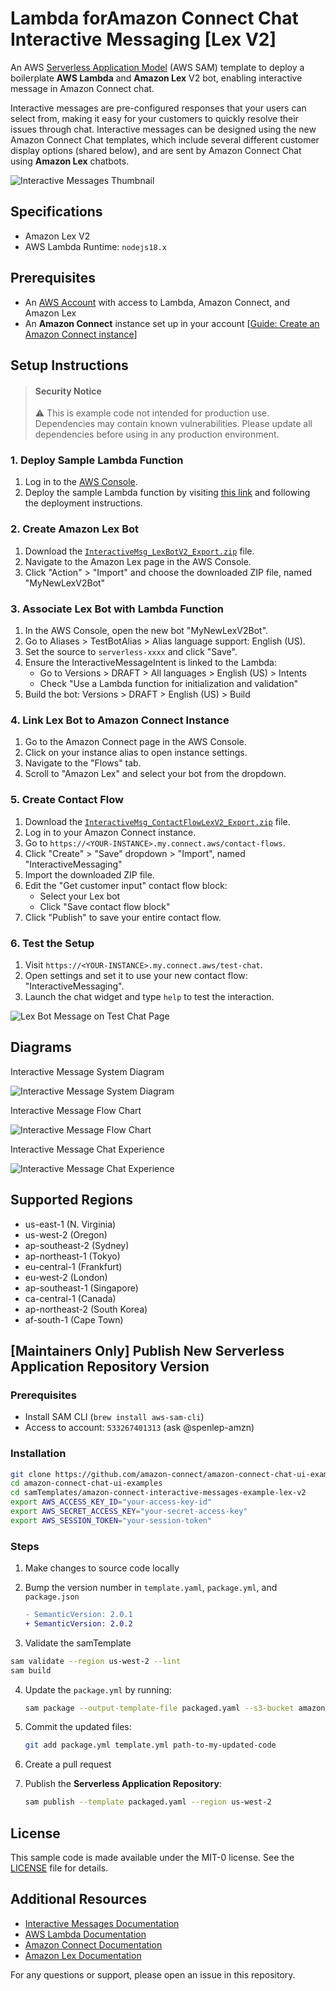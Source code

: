 #  Lambda forAmazon Connect Chat Interactive Messaging [Lex V2]

An AWS [Serverless Application Model](https://docs.aws.amazon.com/serverless-application-model/latest/developerguide/what-is-sam.html) (AWS SAM) template to deploy a boilerplate **AWS Lambda** and **Amazon Lex** V2 bot, enabling interactive message in Amazon Connect chat.

Interactive messages are pre-configured responses that your users can select from, making it easy for your customers to quickly resolve their issues through chat. Interactive messages can be designed using the new Amazon Connect Chat templates, which include several different customer display options (shared below), and are sent by Amazon Connect Chat using **Amazon Lex** chatbots.

![Interactive Messages Thumbnail](https://github.com/amazon-connect/amazon-connect-chat-ui-examples/tree/master/samTemplates/amazon-connect-interactive-messages-example-lex-v2/docs/AmazonConnectLexLambdaArchitecture.png)

## Specifications

- Amazon Lex V2
- AWS Lambda Runtime: `nodejs18.x`

## Prerequisites

- An [AWS Account](https://aws.amazon.com/console/) with access to Lambda, Amazon Connect, and Amazon Lex
- An **Amazon Connect** instance set up in your account [[Guide: Create an Amazon Connect instance](https://docs.aws.amazon.com/connect/latest/adminguide/amazon-connect-instances.html)]

## Setup Instructions

> #### Security Notice
> ⚠️ This is example code not intended for production use. Dependencies may contain known vulnerabilities. Please update all dependencies before using in any production environment.

### 1. Deploy Sample Lambda Function

1. Log in to the [AWS Console](https://console.aws.amazon.com/console/home).
2. Deploy the sample Lambda function by visiting [this link](https://serverlessrepo.aws.amazon.com/applications/us-west-2/533267401313/amazon-connect-interactive-messages-example-lex-v2) and following the deployment instructions.

### 2. Create Amazon Lex Bot

1. Download the [`InteractiveMsg_LexBotV2_Export.zip`](./InteractiveMsg_LexBotV2_Export.zip) file.
2. Navigate to the Amazon Lex page in the AWS Console.
3. Click "Action" > "Import" and choose the downloaded ZIP file, named "MyNewLexV2Bot"

<!-- TODO: add screenshot (like the LexV1 blog: https://aws.amazon.com/blogs/contact-center/easily-set-up-interactive-messages-for-your-amazon-connect-chatbot/ )-->

### 3. Associate Lex Bot with Lambda Function

1. In the AWS Console, open the new bot "MyNewLexV2Bot".
2. Go to Aliases > TestBotAlias > Alias language support: English (US).
3. Set the source to `serverless-xxxx` and click "Save".
4. Ensure the InteractiveMessageIntent is linked to the Lambda:
   - Go to Versions > DRAFT > All languages > English (US) > Intents
   - Check "Use a Lambda function for initialization and validation"
5. Build the bot: Versions > DRAFT > English (US) > Build

<!-- TODO: add screenshot (like the LexV1 blog: https://aws.amazon.com/blogs/contact-center/easily-set-up-interactive-messages-for-your-amazon-connect-chatbot/ )-->

### 4. Link Lex Bot to Amazon Connect Instance

1. Go to the Amazon Connect page in the AWS Console.
2. Click on your instance alias to open instance settings.
3. Navigate to the "Flows" tab.
4. Scroll to "Amazon Lex" and select your bot from the dropdown.

<!-- TODO: add screenshot (like the LexV1 blog: https://aws.amazon.com/blogs/contact-center/easily-set-up-interactive-messages-for-your-amazon-connect-chatbot/ )-->

### 5. Create Contact Flow

1. Download the [`InteractiveMsg_ContactFlowLexV2_Export.zip`](./InteractiveMsg_ContactFlowLexV2_Export.json) file.
2. Log in to your Amazon Connect instance.
3. Go to `https://<YOUR-INSTANCE>.my.connect.aws/contact-flows`.
4. Click "Create" > "Save" dropdown > "Import", named "InteractiveMessaging"
5. Import the downloaded ZIP file.
6. Edit the "Get customer input" contact flow block:
   - Select your Lex bot
   - Click "Save contact flow block"
7. Click "Publish" to save your entire contact flow.

<!-- TODO: add screenshot (like the LexV1 blog: https://aws.amazon.com/blogs/contact-center/easily-set-up-interactive-messages-for-your-amazon-connect-chatbot/ )-->

### 6. Test the Setup

1. Visit `https://<YOUR-INSTANCE>.my.connect.aws/test-chat`.
2. Open settings and set it to use your new contact flow: "InteractiveMessaging".
3. Launch the chat widget and type `help` to test the interaction.

![Lex Bot Message on Test Chat Page](https://github.com/amazon-connect/amazon-connect-chat-ui-examples/tree/master/samTemplates/amazon-connect-interactive-messages-example-lex-v2/docs/TestChatPageExample.png)

## Diagrams

Interactive Message System Diagram

![Interactive Message System Diagram](https://github.com/amazon-connect/amazon-connect-chat-ui-examples/tree/master/samTemplates/amazon-connect-interactive-messages-example-lex-v2/docs/interactive-message-diagram.png)

Interactive Message Flow Chart

![Interactive Message Flow Chart](https://github.com/amazon-connect/amazon-connect-chat-ui-examples/tree/master/samTemplates/amazon-connect-interactive-messages-example-lex-v2/docs/InteractiveMessageUIExample_FlowChart.png)

Interactive Message Chat Experience

![Interactive Message Chat Experience](https://github.com/amazon-connect/amazon-connect-chat-ui-examples/tree/master/samTemplates/amazon-connect-interactive-messages-example-lex-v2/docs/InteractiveMessageChatFlow.png)

## Supported Regions

- us-east-1 (N. Virginia)
- us-west-2 (Oregon)
- ap-southeast-2 (Sydney)
- ap-northeast-1 (Tokyo)
- eu-central-1 (Frankfurt)
- eu-west-2 (London)
- ap-southeast-1 (Singapore)
- ca-central-1 (Canada)
- ap-northeast-2 (South Korea)
- af-south-1 (Cape Town)

## [Maintainers Only] Publish New Serverless Application Repository Version

### Prerequisites

- Install SAM CLI (`brew install aws-sam-cli`)
- Access to account: `533267401313` (ask @spenlep-amzn)

### Installation

```sh
git clone https://github.com/amazon-connect/amazon-connect-chat-ui-examples.git
cd amazon-connect-chat-ui-examples
cd samTemplates/amazon-connect-interactive-messages-example-lex-v2
export AWS_ACCESS_KEY_ID="your-access-key-id"
export AWS_SECRET_ACCESS_KEY="your-secret-access-key"
export AWS_SESSION_TOKEN="your-session-token"
```

### Steps

1. Make changes to source code locally

2. Bump the version number in `template.yaml`,  `package.yml`, and `package.json`
   ```diff
   - SemanticVersion: 2.0.1
   + SemanticVersion: 2.0.2
   ```

3. Validate the samTemplate

  ```bash
  sam validate --region us-west-2 --lint
  sam build
  ```

4. Update the `package.yml` by running:
   ```bash
   sam package --output-template-file packaged.yaml --s3-bucket amazon-connect-interactive-message-blog-assets-lex-v2 --region us-west-2
   ```

5. Commit the updated files:
   ```bash
   git add package.yml template.yml path-to-my-updated-code
   ```

6. Create a pull request

7. Publish the **Serverless Application Repository**:
   ```bash
   sam publish --template packaged.yaml --region us-west-2
   ```

## License

This sample code is made available under the MIT-0 license. See the [LICENSE](LICENSE) file for details.

## Additional Resources

- [Interactive Messages Documentation](https://docs.aws.amazon.com/connect/latest/adminguide/interactive-messages.html)
- [AWS Lambda Documentation](https://docs.aws.amazon.com/lambda/)
- [Amazon Connect Documentation](https://docs.aws.amazon.com/connect/)
- [Amazon Lex Documentation](https://docs.aws.amazon.com/lex/)

For any questions or support, please open an issue in this repository.

